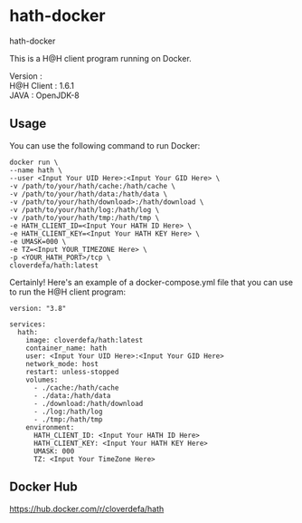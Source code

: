 # hath-docker    
    
hath-docker   

This is a H@H client program running on Docker.   
   
Version :   
H@H Client : 1.6.1   
JAVA : OpenJDK-8   
   
## Usage  
You can use the following command to run Docker:
```
docker run \
--name hath \
--user <Input Your UID Here>:<Input Your GID Here> \
-v /path/to/your/hath/cache:/hath/cache \
-v /path/to/your/hath/data:/hath/data \ 
-v /path/to/your/hath/download>:/hath/download \
-v /path/to/your/hath/log:/hath/log \
-v /path/to/your/hath/tmp:/hath/tmp \
-e HATH_CLIENT_ID=<Input Your HATH ID Here> \
-e HATH_CLIENT_KEY=<Input Your HATH KEY Here> \
-e UMASK=000 \
-e TZ=<Input YOUR_TIMEZONE Here> \
-p <YOUR_HATH_PORT>/tcp \
cloverdefa/hath:latest
```

Certainly! Here's an example of a docker-compose.yml file that you can use to run the H@H client program:   
```
version: "3.8"

services:
  hath:  
    image: cloverdefa/hath:latest
    container_name: hath
    user: <Input Your UID Here>:<Input Your GID Here>
    network_mode: host
    restart: unless-stopped
    volumes:
      - ./cache:/hath/cache
      - ./data:/hath/data  
      - ./download:/hath/download
      - ./log:/hath/log
      - ./tmp:/hath/tmp
    environment:
      HATH_CLIENT_ID: <Input Your HATH ID Here>
      HATH_CLIENT_KEY: <Input Your HATH KEY Here>
      UMASK: 000
      TZ: <Input Your TimeZone Here>
```
   
## Docker Hub

https://hub.docker.com/r/cloverdefa/hath
